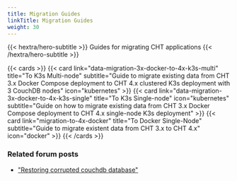 ```yaml
---
title: Migration Guides
linkTitle: Migration Guides
weight: 30
---
```


{{< hextra/hero-subtitle >}}
  Guides for migrating CHT applications
{{< /hextra/hero-subtitle >}}

{{< cards >}}
  {{< card link="data-migration-3x-docker-to-4x-k3s-multi" title="To K3s Multi-node" subtitle="Guide to migrate existing data from CHT 3.x Docker Compose deployment to CHT 4.x clustered K3s deployment with 3 CouchDB nodes" icon="kubernetes" >}}
  {{< card link="data-migration-3x-docker-to-4x-k3s-single" title="To K3s Single-node" icon="kubernetes" subtitle="Guide on how to migrate existing data from CHT 3.x Docker Compose deployment to CHT 4.x single-node K3s deployment" >}}
  {{< card link="migration-to-4x-docker" title="To Docker Single-Node" subtitle="Guide to migrate existent data from CHT 3.x to CHT 4.x" icon="docker" >}}
{{< /cards >}}

### Related forum posts
- ["Restoring corrupted couchdb database"](https://forum.communityhealthtoolkit.org/t/restoring-corrupted-couchdb-database/4551/1)
